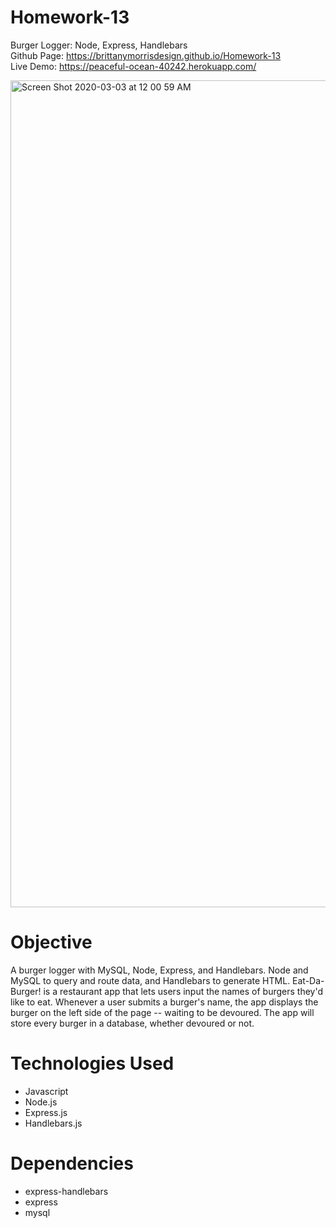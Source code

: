 # Homework-13
Burger Logger: Node, Express, Handlebars </br>
Github Page: https://brittanymorrisdesign.github.io/Homework-13 </br>
Live Demo: https://peaceful-ocean-40242.herokuapp.com/ 

<img width="1323" alt="Screen Shot 2020-03-03 at 12 00 59 AM" src="https://user-images.githubusercontent.com/44029053/75744495-654b0100-5ce2-11ea-81e4-208b76f98938.png">

# Objective
A burger logger with MySQL, Node, Express, and Handlebars. Node and MySQL to query and route data, and Handlebars to generate HTML. Eat-Da-Burger! is a restaurant app that lets users input the names of burgers they'd like to eat. Whenever a user submits a burger's name, the app displays the burger on the left side of the page -- waiting to be devoured. The app will store every burger in a database, whether devoured or not.

# Technologies Used
* Javascript
* Node.js
* Express.js
* Handlebars.js

# Dependencies
* express-handlebars
* express
* mysql

